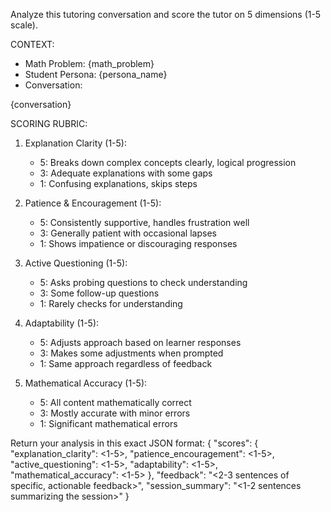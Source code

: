 Analyze this tutoring conversation and score the tutor on 5 dimensions (1-5 scale).

CONTEXT:
- Math Problem: {math_problem}
- Student Persona: {persona_name}
- Conversation:

{conversation}

SCORING RUBRIC:
1. Explanation Clarity (1-5):
   - 5: Breaks down complex concepts clearly, logical progression
   - 3: Adequate explanations with some gaps
   - 1: Confusing explanations, skips steps

2. Patience & Encouragement (1-5):
   - 5: Consistently supportive, handles frustration well
   - 3: Generally patient with occasional lapses
   - 1: Shows impatience or discouraging responses

3. Active Questioning (1-5):
   - 5: Asks probing questions to check understanding
   - 3: Some follow-up questions
   - 1: Rarely checks for understanding

4. Adaptability (1-5):
   - 5: Adjusts approach based on learner responses
   - 3: Makes some adjustments when prompted
   - 1: Same approach regardless of feedback

5. Mathematical Accuracy (1-5):
   - 5: All content mathematically correct
   - 3: Mostly accurate with minor errors
   - 1: Significant mathematical errors

Return your analysis in this exact JSON format:
{
  "scores": {
    "explanation_clarity": <1-5>,
    "patience_encouragement": <1-5>,
    "active_questioning": <1-5>,
    "adaptability": <1-5>,
    "mathematical_accuracy": <1-5>
  },
  "feedback": "<2-3 sentences of specific, actionable feedback>",
  "session_summary": "<1-2 sentences summarizing the session>"
}